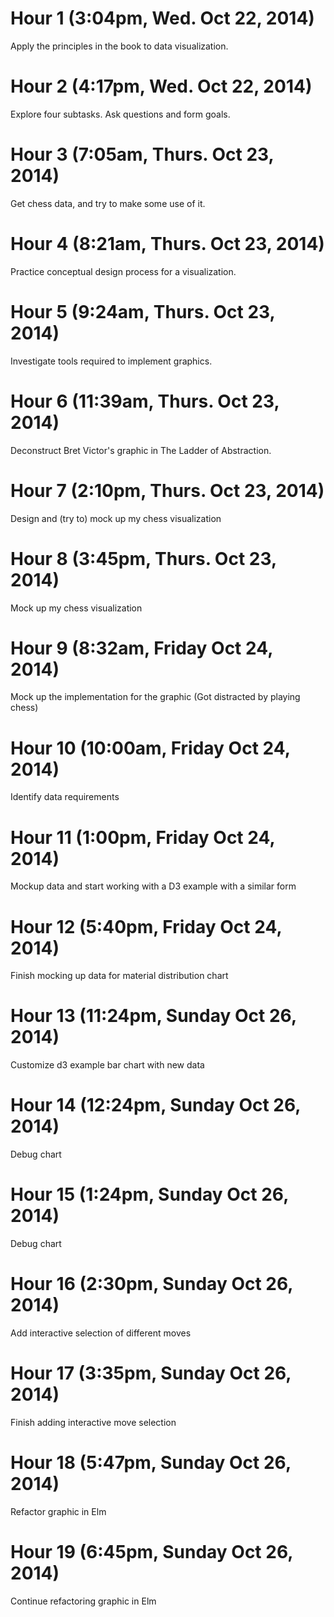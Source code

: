 # Hour 1 (3:04pm, Wed. Oct 22, 2014)
Apply the principles in the book to data visualization. 

# Hour 2 (4:17pm, Wed. Oct 22, 2014)
Explore four subtasks. Ask questions and form goals. 

# Hour 3 (7:05am, Thurs. Oct 23, 2014)
Get chess data, and try to make some use of it. 

# Hour 4 (8:21am, Thurs. Oct 23, 2014)
Practice conceptual design process for a visualization.

# Hour 5 (9:24am, Thurs. Oct 23, 2014)
Investigate tools required to implement graphics.

# Hour 6 (11:39am, Thurs. Oct 23, 2014)
Deconstruct Bret Victor's graphic in The Ladder of Abstraction.

# Hour 7 (2:10pm, Thurs. Oct 23, 2014)
Design and (try to) mock up my chess visualization

# Hour 8 (3:45pm, Thurs. Oct 23, 2014)
Mock up my chess visualization

# Hour 9 (8:32am, Friday Oct 24, 2014)
Mock up the implementation for the graphic (Got distracted by playing chess)

# Hour 10 (10:00am, Friday Oct 24, 2014)
Identify data requirements

# Hour 11 (1:00pm, Friday Oct 24, 2014)
Mockup data and start working with a D3 example with a similar form

# Hour 12 (5:40pm, Friday Oct 24, 2014)
Finish mocking up data for material distribution chart

# Hour 13 (11:24pm, Sunday Oct 26, 2014)
Customize d3 example bar chart with new data

# Hour 14 (12:24pm, Sunday Oct 26, 2014)
Debug chart

# Hour 15 (1:24pm, Sunday Oct 26, 2014)
Debug chart

# Hour 16 (2:30pm, Sunday Oct 26, 2014)
Add interactive selection of different moves

# Hour 17 (3:35pm, Sunday Oct 26, 2014)
Finish adding interactive move selection

# Hour 18 (5:47pm, Sunday Oct 26, 2014)
Refactor graphic in Elm

# Hour 19 (6:45pm, Sunday Oct 26, 2014)
Continue refactoring graphic in Elm

